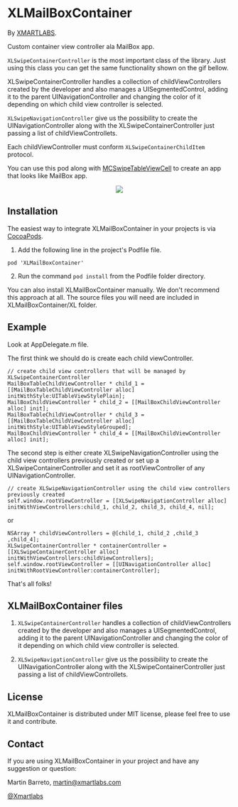 XLMailBoxContainer
==================

By [XMARTLABS](http://xmartlabs.com).

Custom container view controller ala MailBox app.

`XLSwipeContainerController` is the most important class of the library. Just using this class you can get the same functionality shown on the gif bellow.

XLSwipeContainerController handles a collection of childViewControllers created by the developer and also manages a UISegmentedControl, adding it to the parent UINavigationController and changing the color of it depending on which child view controller is selected.

`XLSwipeNavigationController` give us the possibility to create the UINavigationController along with the XLSwipeContainerController just passing a list of childViewControllets.

Each childViewController must conform `XLSwipeContainerChildItem` protocol.

You can use this pod along with [MCSwipeTableViewCell](https://github.com/alikaragoz/MCSwipeTableViewCell) to create an app that looks like MailBox app.



<p align="center"><img src="https://raw.github.com/xmartlabs/XLMailBoxContainer/master/example.gif"/></p>


Installation
--------

The easiest way to integrate XLMailBoxContainer in your projects is via [CocoaPods](http://cocoapods.org). 

1. Add the following line in the project's Podfile file.

`pod 'XLMailBoxContainer'`

2. Run the command `pod install` from the Podfile folder directory.

You can also install XLMailBoxContainer manually. We don't recommend this approach at all.
The source files you will need are included in XLMailBoxContainer/XL folder. 


Example
--------

Look at AppDelegate.m file.

The first think we should do is create each child viewController.

```objc
// create child view controllers that will be managed by XLSwipeContainerController
MailBoxTableChildViewController * child_1 = [[MailBoxTableChildViewController alloc] initWithStyle:UITableViewStylePlain];
MailBoxChildViewController * child_2 = [[MailBoxChildViewController alloc] init];
MailBoxTableChildViewController * child_3 = [[MailBoxTableChildViewController alloc] initWithStyle:UITableViewStyleGrouped];
MailBoxChildViewController * child_4 = [[MailBoxChildViewController alloc] init];
```

The second step is either create XLSwipeNavigationController using the child view controllers previously created or set up a XLSwipeContainerController and set it as rootViewController of any UINavigationController.  

```objc
// create XLSwipeNavigationController using the child view controllers previously created
self.window.rootViewController = [[XLSwipeNavigationController alloc] initWithViewControllers:child_1, child_2, child_3, child_4, nil];
```
or

```objc
NSArray * childViewControllers = @[child_1, child_2 ,child_3 ,child_4];
XLSwipeContainerController * containerController = [[XLSwipeContainerController alloc] initWithViewControllers:childViewControllers];
self.window.rootViewController = [[UINavigationController alloc] initWithRootViewController:containerController];
```

That's all folks!

XLMailBoxContainer files
--------

1. `XLSwipeContainerController` handles a collection of childViewControllers created by the developer and also manages a UISegmentedControl, adding it to the parent UINavigationController and changing the color of it depending on which child view controller is selected.

2. `XLSwipeNavigationController` give us the possibility to create the UINavigationController along with the XLSwipeContainerController just passing a list of childViewControllets.

License
--------
XLMailBoxContainer is distributed under MIT license, please feel free to use it and contribute.

Contact
--------

If you are using XLMailBoxContainer in your project and have any suggestion or question:

Martin Barreto, <martin@xmartlabs.com>

[@Xmartlabs](http://www.xmartlabs.com)

